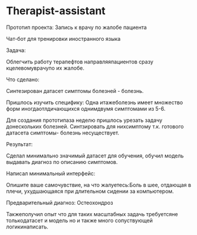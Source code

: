 # Therapist-assistant
Прототип проекта:  Запись к врачу по жалобе пациента

Чат-бот для тренировки иностранного языка

Задача:

Облегчить работу терапефтов направляяпациентов сразу кцелевомуврачупо их жалобе.

Что сделано:

Синтезирован датасет симптомы болезней - болезнь.

Пришлось изучить специфику: Одна итажеболезнь имеет множество форм иногдаотлдичающихся однимдвумя симптомами из 5-6.

Для создания прототипаза неделю пришлось урезать задачу  донескольких болезней. Синтзировать для  нихсимптому т.к. готового датасета симптомы- болезнь несуществует.

Результат:

Сделал минимально значимый датасет для обучения, обучил  модель выдавать диагноз по описанию симптомов.

Написал минимальный интерфейс:

Опишите ваше  самочувствие, на что жалуетесь:Боль в шее, отдающая в плечи, ухудшающаяся при длительном сидении за компьютером.

Предварительный диагноз: Остеохондроз

Такжеполучил опыт что для таких масштабных задачь требуетсяне толькодатасет и модель но и  также много сопуствующей логикинаписать.
